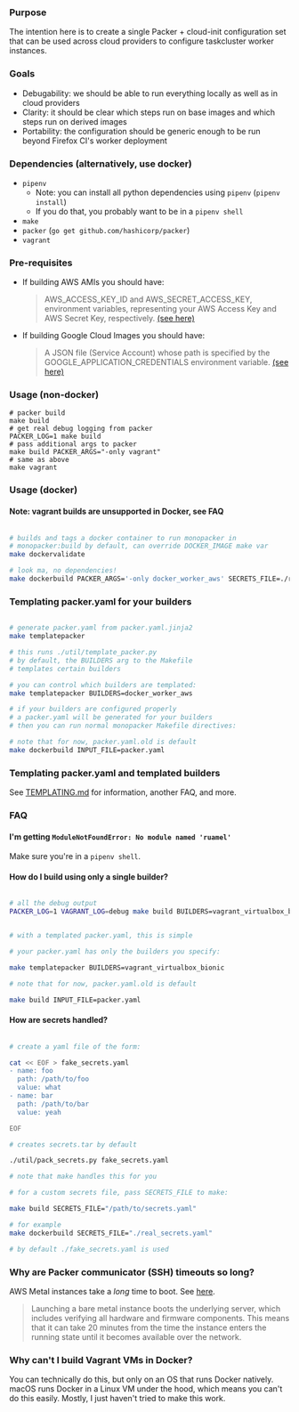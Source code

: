 ### Purpose

The intention here is to create a single Packer + cloud-init configuration set that can be used across cloud providers to configure taskcluster worker instances.

### Goals

- Debugability: we should be able to run everything locally as well as in cloud providers
- Clarity: it should be clear which steps run on base images and which steps run on derived images
- Portability: the configuration should be generic enough to be run beyond Firefox CI's worker deployment

### Dependencies (alternatively, use docker)

- `pipenv`
  - Note: you can install all python dependencies using `pipenv` (`pipenv install`)
  - If you do that, you probably want to be in a `pipenv shell`
- `make`
- `packer` (`go get github.com/hashicorp/packer`)
- `vagrant`

### Pre-requisites

- If building AWS AMIs you should have:
  > AWS_ACCESS_KEY_ID and AWS_SECRET_ACCESS_KEY, environment variables, representing your AWS Access Key and AWS Secret Key, respectively. [(see here)](https://www.packer.io/docs/builders/amazon.html#environment-variables)
- If building Google Cloud Images you should have:
  > A JSON file (Service Account) whose path is specified by the GOOGLE_APPLICATION_CREDENTIALS environment variable. [(see here)](https://www.packer.io/docs/builders/googlecompute.html#precedence-of-authentication-methods)

### Usage (non-docker)

```
# packer build
make build
# get real debug logging from packer
PACKER_LOG=1 make build
# pass additional args to packer
make build PACKER_ARGS="-only vagrant"
# same as above
make vagrant
```

### Usage (docker)

#### Note: vagrant builds are unsupported in Docker, see FAQ

```bash

# builds and tags a docker container to run monopacker in
# monopacker:build by default, can override DOCKER_IMAGE make var
make dockervalidate

# look ma, no dependencies!
make dockerbuild PACKER_ARGS='-only docker_worker_aws' SECRETS_FILE=./real_secrets.yaml
```

### Templating packer.yaml for your builders

```bash

# generate packer.yaml from packer.yaml.jinja2
make templatepacker

# this runs ./util/template_packer.py
# by default, the BUILDERS arg to the Makefile
# templates certain builders

# you can control which builders are templated:
make templatepacker BUILDERS=docker_worker_aws

# if your builders are configured properly
# a packer.yaml will be generated for your builders
# then you can run normal monopacker Makefile directives:

# note that for now, packer.yaml.old is default
make dockerbuild INPUT_FILE=packer.yaml
```

### Templating packer.yaml and templated builders

See [TEMPLATING.md](./TEMPLATING.md) for information, another FAQ, and more.

### FAQ

#### I'm getting `ModuleNotFoundError: No module named 'ruamel'`

Make sure you're in a `pipenv shell`.

#### How do I build using only a single builder?

```bash

# all the debug output
PACKER_LOG=1 VAGRANT_LOG=debug make build BUILDERS=vagrant_virtualbox_bionic
```

```bash

# with a templated packer.yaml, this is simple

# your packer.yaml has only the builders you specify:

make templatepacker BUILDERS=vagrant_virtualbox_bionic

# note that for now, packer.yaml.old is default

make build INPUT_FILE=packer.yaml

```

#### How are secrets handled?

```bash

# create a yaml file of the form:

cat << EOF > fake_secrets.yaml
- name: foo
  path: /path/to/foo
  value: what
- name: bar
  path: /path/to/bar
  value: yeah

EOF

# creates secrets.tar by default

./util/pack_secrets.py fake_secrets.yaml

# note that make handles this for you

# for a custom secrets file, pass SECRETS_FILE to make:

make build SECRETS_FILE="/path/to/secrets.yaml"

# for example
make dockerbuild SECRETS_FILE="./real_secrets.yaml"

# by default ./fake_secrets.yaml is used

```

### Why are Packer communicator (SSH) timeouts so long?

AWS Metal instances take a _long_ time to boot. See [here](https://docs.aws.amazon.com/AWSEC2/latest/UserGuide/general-purpose-instances.html).

> Launching a bare metal instance boots the underlying server, which includes verifying all hardware and firmware components. This means that it can take 20 minutes from the time the instance enters the running state until it becomes available over the network.

### Why can't I build Vagrant VMs in Docker?

You can technically do this, but only on an OS that runs Docker natively.
macOS runs Docker in a Linux VM under the hood, which means you can't do this easily.
Mostly, I just haven't tried to make this work.
